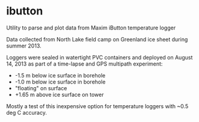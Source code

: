 # ibutton
Utility to parse and plot data from Maxim iButton temperature logger

Data collected from North Lake field camp on Greenland ice sheet during summer 2013.

Loggers were sealed in watertight PVC containers and deployed on August 14, 2013 as part of a time-lapse and GPS multipath experiment:
* -1.5 m below ice surface in borehole
* -1.0 m below ice surface in borehole
* "floating" on surface
* +1.65 m above ice surface on tower

Mostly a test of this inexpensive option for temperature loggers with ~0.5 deg C accuracy.  

